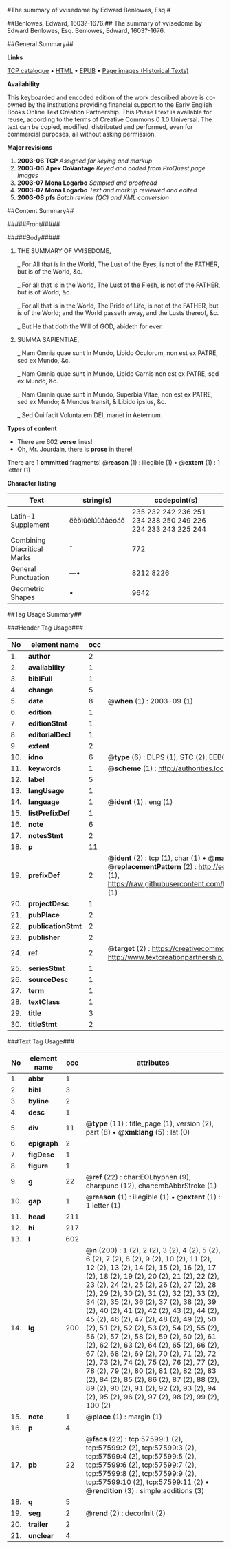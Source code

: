 #The summary of vvisedome by Edward Benlowes, Esq.#

##Benlowes, Edward, 1603?-1676.##
The summary of vvisedome by Edward Benlowes, Esq.
Benlowes, Edward, 1603?-1676.

##General Summary##

**Links**

[TCP catalogue](http://www.ota.ox.ac.uk/tcp/)  • 
[HTML](http://tei.it.ox.ac.uk/tcp/Texts-HTML/free/A27/A27386.html)  • 
[EPUB](http://tei.it.ox.ac.uk/tcp/Texts-EPUB/free/A27/A27386.epub) • 
[Page images (Historical Texts)](https://data.historicaltexts.jisc.ac.uk/view?pubId=eebo-12258010e&pageId=eebo-12258010e-57599-1)

**Availability**

This keyboarded and encoded edition of the
	       work described above is co-owned by the institutions
	       providing financial support to the Early English Books
	       Online Text Creation Partnership. This Phase I text is
	       available for reuse, according to the terms of Creative
	       Commons 0 1.0 Universal. The text can be copied,
	       modified, distributed and performed, even for
	       commercial purposes, all without asking permission.

**Major revisions**

1. __2003-06__ __TCP__ *Assigned for keying and markup*
1. __2003-06__ __Apex CoVantage__ *Keyed and coded from ProQuest page images*
1. __2003-07__ __Mona Logarbo__ *Sampled and proofread*
1. __2003-07__ __Mona Logarbo__ *Text and markup reviewed and edited*
1. __2003-08__ __pfs__ *Batch review (QC) and XML conversion*

##Content Summary##

#####Front#####

#####Body#####

1. THE SUMMARY OF VVISEDOME,

    _ For All that is in the World, The Lust of the Eyes, is not of the FATHER, but is of the World, &c.

    _ For all that is in the World, The Lust of the Flesh, is not of the FATHER, but is of World, &c.

    _ For all that is in the World, The Pride of Life, is not of the FATHER, but is of the World; and the World passeth away, and the Lusts thereof, &c.

    _ But He that doth the Will of GOD, abideth for ever.

1. SUMMA SAPIENTIAE,

    _ Nam Omnia quae sunt in Mundo, Libido Oculorum, non est ex PATRE, sed ex Mundo, &c.

    _ Nam Omnia quae sunt in Mundo, Libido Carnis non est ex PATRE, sed ex Mundo, &c.

    _ Nam Omnia quae sunt in Mundo, Superbia Vitae, non est ex PATRE, sed ex Mundo; & Mundus transit, & Libido ipsius, &c.

    _ Sed Qui facit Voluntatem DEI, manet in Aeternum.

**Types of content**

  * There are 602 **verse** lines!
  * Oh, Mr. Jourdain, there is **prose** in there!

There are 1 **ommitted** fragments! 
 @__reason__ (1) : illegible (1)  •  @__extent__ (1) : 1 letter (1)

**Character listing**


|Text|string(s)|codepoint(s)|
|---|---|---|
|Latin-1 Supplement|ëèòìûêîúùâàéóáô|235 232 242 236 251 234 238 250 249 226 224 233 243 225 244|
|Combining             Diacritical Marks|̄|772|
|General Punctuation|—•|8212 8226|
|Geometric Shapes|▪|9642|

##Tag Usage Summary##

###Header Tag Usage###

|No|element name|occ|attributes|
|---|---|---|---|
|1.|__author__|2||
|2.|__availability__|1||
|3.|__biblFull__|1||
|4.|__change__|5||
|5.|__date__|8| @__when__ (1) : 2003-09 (1)|
|6.|__edition__|1||
|7.|__editionStmt__|1||
|8.|__editorialDecl__|1||
|9.|__extent__|2||
|10.|__idno__|6| @__type__ (6) : DLPS (1), STC (2), EEBO-CITATION (1), OCLC (1), VID (1)|
|11.|__keywords__|1| @__scheme__ (1) : http://authorities.loc.gov/ (1)|
|12.|__label__|5||
|13.|__langUsage__|1||
|14.|__language__|1| @__ident__ (1) : eng (1)|
|15.|__listPrefixDef__|1||
|16.|__note__|6||
|17.|__notesStmt__|2||
|18.|__p__|11||
|19.|__prefixDef__|2| @__ident__ (2) : tcp (1), char (1)  •  @__matchPattern__ (2) : ([0-9\-]+):([0-9IVX]+) (1), (.+) (1)  •  @__replacementPattern__ (2) : http://eebo.chadwyck.com/downloadtiff?vid=$1&page=$2 (1), https://raw.githubusercontent.com/textcreationpartnership/Texts/master/tcpchars.xml#$1 (1)|
|20.|__projectDesc__|1||
|21.|__pubPlace__|2||
|22.|__publicationStmt__|2||
|23.|__publisher__|2||
|24.|__ref__|2| @__target__ (2) : https://creativecommons.org/publicdomain/zero/1.0/ (1), http://www.textcreationpartnership.org/docs/. (1)|
|25.|__seriesStmt__|1||
|26.|__sourceDesc__|1||
|27.|__term__|1||
|28.|__textClass__|1||
|29.|__title__|3||
|30.|__titleStmt__|2||


###Text Tag Usage###

|No|element name|occ|attributes|
|---|---|---|---|
|1.|__abbr__|1||
|2.|__bibl__|3||
|3.|__byline__|2||
|4.|__desc__|1||
|5.|__div__|11| @__type__ (11) : title_page (1), version (2), part (8)  •  @__xml:lang__ (5) : lat (0)|
|6.|__epigraph__|2||
|7.|__figDesc__|1||
|8.|__figure__|1||
|9.|__g__|22| @__ref__ (22) : char:EOLhyphen (9), char:punc (12), char:cmbAbbrStroke (1)|
|10.|__gap__|1| @__reason__ (1) : illegible (1)  •  @__extent__ (1) : 1 letter (1)|
|11.|__head__|211||
|12.|__hi__|217||
|13.|__l__|602||
|14.|__lg__|200| @__n__ (200) : 1 (2), 2 (2), 3 (2), 4 (2), 5 (2), 6 (2), 7 (2), 8 (2), 9 (2), 10 (2), 11 (2), 12 (2), 13 (2), 14 (2), 15 (2), 16 (2), 17 (2), 18 (2), 19 (2), 20 (2), 21 (2), 22 (2), 23 (2), 24 (2), 25 (2), 26 (2), 27 (2), 28 (2), 29 (2), 30 (2), 31 (2), 32 (2), 33 (2), 34 (2), 35 (2), 36 (2), 37 (2), 38 (2), 39 (2), 40 (2), 41 (2), 42 (2), 43 (2), 44 (2), 45 (2), 46 (2), 47 (2), 48 (2), 49 (2), 50 (2), 51 (2), 52 (2), 53 (2), 54 (2), 55 (2), 56 (2), 57 (2), 58 (2), 59 (2), 60 (2), 61 (2), 62 (2), 63 (2), 64 (2), 65 (2), 66 (2), 67 (2), 68 (2), 69 (2), 70 (2), 71 (2), 72 (2), 73 (2), 74 (2), 75 (2), 76 (2), 77 (2), 78 (2), 79 (2), 80 (2), 81 (2), 82 (2), 83 (2), 84 (2), 85 (2), 86 (2), 87 (2), 88 (2), 89 (2), 90 (2), 91 (2), 92 (2), 93 (2), 94 (2), 95 (2), 96 (2), 97 (2), 98 (2), 99 (2), 100 (2)|
|15.|__note__|1| @__place__ (1) : margin (1)|
|16.|__p__|4||
|17.|__pb__|22| @__facs__ (22) : tcp:57599:1 (2), tcp:57599:2 (2), tcp:57599:3 (2), tcp:57599:4 (2), tcp:57599:5 (2), tcp:57599:6 (2), tcp:57599:7 (2), tcp:57599:8 (2), tcp:57599:9 (2), tcp:57599:10 (2), tcp:57599:11 (2)  •  @__rendition__ (3) : simple:additions (3)|
|18.|__q__|5||
|19.|__seg__|2| @__rend__ (2) : decorInit (2)|
|20.|__trailer__|2||
|21.|__unclear__|4||
